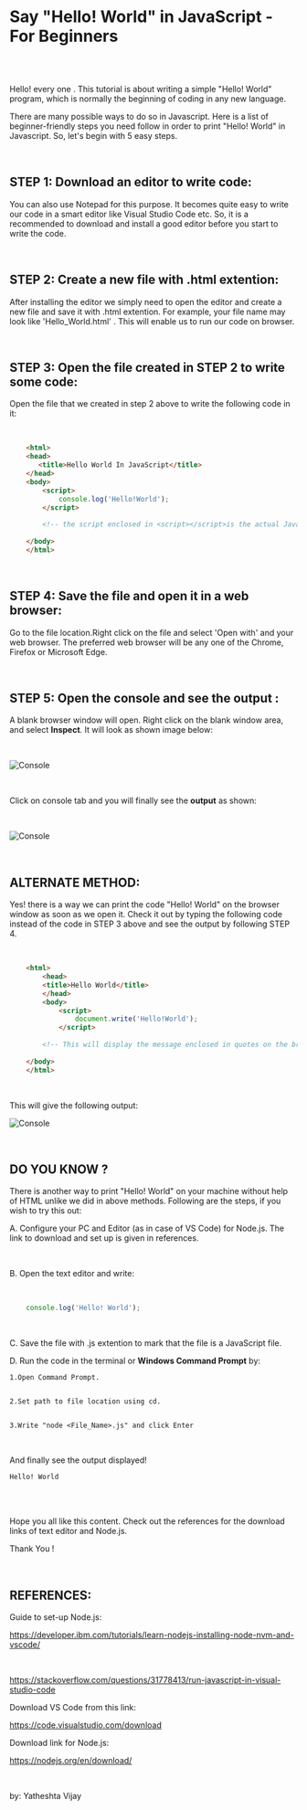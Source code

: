 # Say "Hello! World" in JavaScript - For Beginners

<br>
<br>

Hello! every one . This tutorial is about writing a simple "Hello! World" program, which is normally the beginning of coding in any new language. 

There are many possible ways to do so in Javascript. Here is a list of beginner-friendly steps you need follow in order to print "Hello! World" in Javascript. So, let's begin with 5 easy steps.

<br>


## STEP 1: Download an editor to write code:

You can also use Notepad for this purpose. It becomes quite easy to write our code in a smart editor like Visual Studio Code etc. So, it is a recommended to download and install a good editor before you start to write the code. 

<br>

## STEP 2: Create a new file with .html extention:

After installing the editor we simply need to open the editor and create a new file and save it with .html extention. For example, your file name may look like 'Hello_World.html' .
This will enable us to run our code on browser.

<br>

## STEP 3: Open the file created in STEP 2 to write some code:

Open the file that we created in step 2 above to write the following code in it:

<br>

```html
    <html>
    <head>
       <title>Hello World In JavaScript</title>
    </head>
    <body>
        <script>
            console.log('Hello!World');
        </script> 
       
        <!-- the script enclosed in <script></script>is the actual Javascript code we need to execute in order to print Hello! World. -->
        
    </body>
    </html>
```

<br>

## STEP 4: Save the file and open it in a web browser: 

Go to the file location.Right click on the file and select 'Open with' and your web browser. 
The preferred web browser will be any one of the Chrome, Firefox or Microsoft Edge.

<br>

## STEP 5: Open the console and see the output : 
A blank browser window will open. Right click on the blank window area, and select **Inspect**. It will look as shown image below:

<br>

 ![Console](./console.png "This is console in Chrome") 
 
 <br>


Click on console tab and you will finally see the **output** as shown:

<br>

![Console](./Output1.png "This is the output") 

<br>

## ALTERNATE METHOD:

Yes! there is a way we can print the code "Hello! World" on the browser window as soon as we open it. Check it out by typing the following code instead of the code in STEP 3 above and see the output by following STEP 4.

<br>


```html
    <html>
        <head>
        <title>Hello World</title>
        </head>
        <body>
            <script>
                document.write('Hello!World');
            </script> 
        
        <!-- This will display the message enclosed in quotes on the browser window(write it) -->
        
    </body>
    </html>
```

<br>

This will give the following output:

![Console](./Output2.png "This is page in Chrome")

<br>

## DO YOU KNOW ?

There is another way to print "Hello! World" on your machine without help of HTML unlike we did in above methods.
Following are the steps, if you wish to try this out:

A. Configure your PC and Editor (as in case of VS Code) for Node.js. The link to download and set up is given in references.

<br>

B. Open the text editor and write:

<br>

```js 
    console.log('Hello! World');
```

<br>

C. Save the file with .js extention to mark that the file is a JavaScript file.

D. Run the code in the terminal or **Windows Command Prompt** by:

    1.Open Command Prompt.
    

    2.Set path to file location using cd.
    

    3.Write "node <File_Name>.js" and click Enter

<br>


And finally see the output displayed!

    Hello! World

<br>

<br>

Hope you all like this content. Check out the references for the download links of text editor and Node.js.

Thank You !


<br>

## REFERENCES:

Guide to set-up Node.js:

https://developer.ibm.com/tutorials/learn-nodejs-installing-node-nvm-and-vscode/

<br>


https://stackoverflow.com/questions/31778413/run-javascript-in-visual-studio-code
<br>

Download VS Code from this link:

https://code.visualstudio.com/download

Download link for Node.js:

https://nodejs.org/en/download/

<br>

by: Yatheshta Vijay
